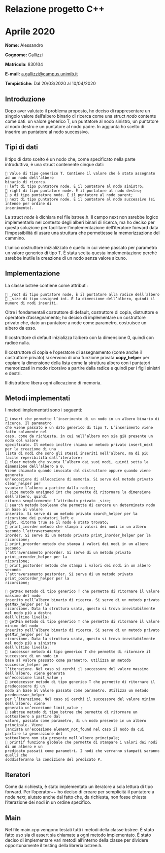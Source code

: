 # Relazione progetto C++

# Aprile 2020

**Nome:** Alessandro

**Cognome:** Gallizzi

**Matricola:** 830104

**E-mail:** a.gallizzi@campus.unimib.it

**Tempistiche:** Dal 20/03/2020 al 10/04/2020

## Introduzione

Dopo aver valutato il problema proposto, ho deciso di rappresentare un singolo valore dell’albero
binario di ricerca come una struct _nodo_ contente come dati: un valore generico T, un puntatore al
nodo sinistro, un puntatore al nodo destro e un puntatore al nodo padre. In aggiunta ho scelto di
inserire un puntatore al nodo successivo.

## Tipi di dati

Il tipo di dato scelto è un nodo che, come specificato nella parte introduttiva, è una struct
contenente cinque dati:

```
 Value di tipo generico T. Contiene il valore che è stato assegnato ad un nodo dell’albero
binario di ricerca.
 left di tipo puntatore node. È il puntatore al nodo sinistro;
 right di tipo puntatore node. È il puntatore al nodo destro;
 p di tipo puntatore node. È il puntatore al nodo parent;
 next di tipo puntatore node. È il puntatore al nodo successivo (si intende per ordine di
inserimento).
```
La struct _node_ è dichiara nel file bstree.h. Il campo next non sarebbe logico implementarlo nel
contesto degli alberi binari di ricerca, ma ho deciso per questa soluzione per facilitare
l’implementazione dell’iteratore forward data l’impossibilità di usare una struttura che
permettesse la memorizzazione del cammino.

L’unico costruttore inizializzato è quello in cui viene passato per parametro un valore generico di
tipo T. È stata scelta questa implementazione perché sarebbe inutile la creazione di un nodo senza
valore alcuno.


## Implementazione

La classe bstree contiene come attributi:

```
 _root di tipo puntatore node. È il puntatore alla radice dell’albero
 _size di tipo unsigned int. È la dimensione dell’albero, quindi il numero di nodi inseriti.
```
Oltre i fondamentali costruttore di default, costruttore di copia, distruttore e operatore
d’assegnamento; ho deciso di implementare un costruttore privato che, dato un puntatore a node
come parametro, costruisce un albero da esso.

Il costruttore di default inizializza l’albero con la dimensione 0, quindi con radice nulla.

Il costruttore di copia e l’operatore di assegnamento (come anche il costruttore privato) si servono
di una funzione privata **copy_helper** per copiare la dimensione della lista come la struttura albero
con i puntatori memorizzati in modo ricorsivo a partire dalla radice e quindi per i figli sinistri e destri.

Il distruttore libera ogni allocazione di memoria.

## Metodi implementati

I metodi implementati sono i seguenti:

```
 insert che permette l’inserimento di un nodo in un albero binario di ricerca. Il parametro
che viene passato è un dato generico di tipo T. L’inserimento viene fatto solamente nel
caso, come da richiesta, in cui nell’albero non sia già presente un nodo col valore
specificato. Il metodo inoltre chiama un metodo privato insert_next per la creazione di una
lista di nodi che sono gli stessi inseriti nell’albero, ma di più facile reperibilità dall’iteratore;
 clear metodo che svuota l’albero dai suoi nodi, quindi setta la dimensione dell’albero a 0.
Viene chiamato quando invocato dal distruttore oppure quando viene generata
un’eccezione di allocazione di memoria. Si serve del metodo privato clear_helper per
svuotare l’albero a partire dalla radice;
 size metodo unsigned int che permette di ritornare la dimensione dell’albero, quindi
ritorna semplicemente l’attributo privato _size;
 search metodo booleano che permette di cercare un determinato nodo in base al valore
inserito. Si serve di un metodo privato search_helper per la ricorsione dei puntatori left e
right. Ritorna true se il nodo è stato trovato;
 print_inorder metodo che stampa i valori dei nodi in un albero secondo l’attraversamento
inorder. Si serve di un metodo privato print_inorder_helper per la ricorsione;
 print_preorder metodo che stampa i valori dei nodi in un albero secondo
l’attraversamento preorder. Si serve di un metodo privato print_preorder_helper per la
ricorsione;
 print_postorder metodo che stampa i valori dei nodi in un albero secondo
l’attraversamento postorder. Si serve di un metodo privato print_postorder_helper per la
ricorsione;
```

```
 getMax metodo di tipo generico T che permette di ritornare il valore massimo del nodo
inserito nell’albero binario di ricerca. Si serve di un metodo privato getMax_helper per la
ricorsione. Data la struttura usata, questo si trova inevitabilmente nel nodo più a destra
dell’ultimo livello;
 getMin metodo di tipo generico T che permette di ritornare il valore minimo del nodo
inserito nell’albero binario di ricerca. Si serve di un metodo privato getMin_helper per la
ricorsione. Data la struttura usata, questo si trova inevitabilmente nel nodo più a sinistra
dell’ultimo livello;
 successor metodo di tipo generico T che permette di ritornare il successore di un nodo in
base al valore passato come parametro. Utilizza un metodo successor_helper per
l’iterazione. Nel caso si cerchi il successore del valore massimo dell’albero, viene generata
un’eccezione limit_value ;
 predecessor metodo di tipo generico T che permette di ritornare il predecessore di un
nodo in base al valore passato come parametro. Utilizza un metodo predecessor_helper
per l’iterazione. Nel caso si cerchi il successore del valore minimo dell’albero, viene
generata un’eccezione limit_value ;
 subtree metodo di tipo bstree che permette di ritornare un sottoalbero a partire dal
valore, passato come parametro, di un nodo presente in un albero principale. Viene
lanciata un’eccezione element_not_found nel caso il nodo da cui partire la generazione del
sottoalbero non sia presente nell’albero principale;
 printif funzione globale che permette di stampare i valori dei nodi di un albero e un
predicato passati come parametri. I nodi che verranno stampati saranno quelli che
soddisferanno la condizione del predicato P.
```
## Iteratori

Come da richiesta, è stato implementato un iteratore a sola lettura di tipo forward. Per
l’operator++ ho deciso di creare per semplicità il puntatore a node _next,_ aiutato anche dal fatto
che, da richiesta, non fosse chiesta l’iterazione dei nodi in un ordine specifico.

## Main

Nel file main.cpp vengono testati tutti i metodi della classe bstree. È stato fatto uso sia di assert sia
chiamate a ogni metodo implementato. È stato deciso di implementare vari metodi all’interno
della classe per dividere opportunamente il testing della libreria bstree.h.
